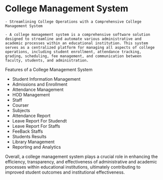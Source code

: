 # College Management System

    - Streamlining College Operations with a Comprehensive College Management System

    - A college management system is a comprehensive software solution designed to streamline and automate various administrative and academic processes within an educational institution. This system serves as a centralized platform for managing all aspects of college operations, including student enrollment, attendance tracking, grading, scheduling, fee management, and communication between faculty, students, and administration.



Features of a College Management System 

- Student Information Management
- Admissions and Enrollment
- Attendance Management
- HOD Management 
-  Staff
-  Courser 
-  Subjects
-  Attendance Report 
-  Leave Report For Studendt 
-  Leave Report For Staffs
-  FeeBack Staffs
-  Students Results 
-  Library Management
-  Reporting and Analytics



Overall, a college management system plays a crucial role in enhancing the efficiency, transparency, and effectiveness of administrative and academic processes within educational institutions, ultimately contributing to improved student outcomes and institutional effectiveness.




